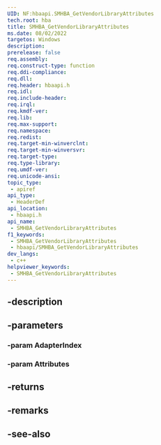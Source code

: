 ```yaml
---
UID: NF:hbaapi.SMHBA_GetVendorLibraryAttributes
tech.root: hba
title: SMHBA_GetVendorLibraryAttributes
ms.date: 08/02/2022
targetos: Windows
description: 
prerelease: false
req.assembly: 
req.construct-type: function
req.ddi-compliance: 
req.dll: 
req.header: hbaapi.h
req.idl: 
req.include-header: 
req.irql: 
req.kmdf-ver: 
req.lib: 
req.max-support: 
req.namespace: 
req.redist: 
req.target-min-winverclnt: 
req.target-min-winversvr: 
req.target-type: 
req.type-library: 
req.umdf-ver: 
req.unicode-ansi: 
topic_type:
 - apiref
api_type:
 - HeaderDef
api_location:
 - hbaapi.h
api_name:
 - SMHBA_GetVendorLibraryAttributes
f1_keywords:
 - SMHBA_GetVendorLibraryAttributes
 - hbaapi/SMHBA_GetVendorLibraryAttributes
dev_langs:
 - c++
helpviewer_keywords:
 - SMHBA_GetVendorLibraryAttributes
---
```


## -description

## -parameters

### -param AdapterIndex

### -param Attributes

## -returns

## -remarks

## -see-also


